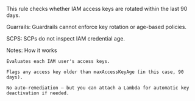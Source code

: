 This rule checks whether IAM access keys are rotated within the last 90 days.

Guarrails:
Guardrails cannot enforce key rotation or age-based policies.

SCPS:
SCPs do not inspect IAM credential age.

Notes:
 How it works

    Evaluates each IAM user's access keys.

    Flags any access key older than maxAccessKeyAge (in this case, 90 days).

    No auto-remediation — but you can attach a Lambda for automatic key deactivation if needed.